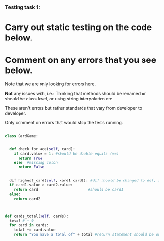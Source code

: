 ### Testing task 1:

# Carry out static testing on the code below.
# Comment on any errors that you see below.

Note that we are only looking for errors here.

**Not** any issues with, i.e.: 
Thinking that methods should be renamed or should be class level, or using string interpolation etc. 

These aren't errors but rather standards that vary from developer to developer. 

Only comment on errors that would stop the tests running.

```python

class CardGame:


  def check_for_ace(self, card):
    if card.value = 1: #should be double equals (==)
      return True
    else  #missing colon
      return False
   

  dif highest_card(self, card1 card2): #dif should be changed to def, also no comma inbetween params
  if card1.value > card2.value:
    return card                       #should be card1
  else:
    return card2
  


def cards_total(self, cards):
  total # = 0
  for card in cards:
    total += card.value
    return "You have a total of" + total #return statement should be outside of for loop
  
```
